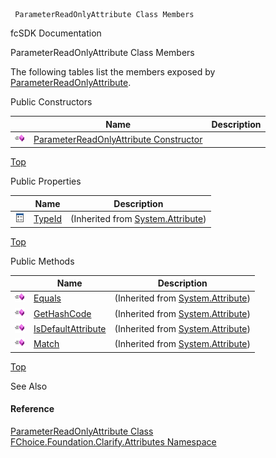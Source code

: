 ﻿     ParameterReadOnlyAttribute Class Members                                                   

fcSDK Documentation

ParameterReadOnlyAttribute Class Members

The following tables list the members exposed by [ParameterReadOnlyAttribute](fcSDK~FChoice.Foundation.Clarify.Attributes.ParameterReadOnlyAttribute.md).

Public Constructors

|   | Name | Description |
| --- | --- | --- |
| ![Public Constructor](dotnetimages/publicConstructor.png) | [ParameterReadOnlyAttribute Constructor](fcSDK~FChoice.Foundation.Clarify.Attributes.ParameterReadOnlyAttribute~_ctor.md) |   |

[Top](#top)

Public Properties

|   | Name | Description |
| --- | --- | --- |
| ![Public Property](dotnetimages/publicProperty.png) | [TypeId](#) | (Inherited from [System.Attribute](#)) |

[Top](#top)

Public Methods

|   | Name | Description |
| --- | --- | --- |
| ![Public Method](dotnetimages/publicMethod.png) | [Equals](#) | (Inherited from [System.Attribute](#)) |
| ![Public Method](dotnetimages/publicMethod.png) | [GetHashCode](#) | (Inherited from [System.Attribute](#)) |
| ![Public Method](dotnetimages/publicMethod.png) | [IsDefaultAttribute](#) | (Inherited from [System.Attribute](#)) |
| ![Public Method](dotnetimages/publicMethod.png) | [Match](#) | (Inherited from [System.Attribute](#)) |

[Top](#top)

See Also

#### Reference

[ParameterReadOnlyAttribute Class](fcSDK~FChoice.Foundation.Clarify.Attributes.ParameterReadOnlyAttribute.md)  
[FChoice.Foundation.Clarify.Attributes Namespace](fcSDK~FChoice.Foundation.Clarify.Attributes_namespace.md)